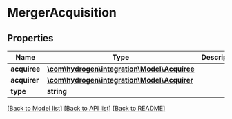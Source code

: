 # MergerAcquisition

## Properties
Name | Type | Description | Notes
------------ | ------------- | ------------- | -------------
**acquiree** | [**\com\hydrogen\integration\Model\Acquiree**](Acquiree.md) |  | [optional] 
**acquirer** | [**\com\hydrogen\integration\Model\Acquirer**](Acquirer.md) |  | [optional] 
**type** | **string** |  | [optional] 

[[Back to Model list]](../README.md#documentation-for-models) [[Back to API list]](../README.md#documentation-for-api-endpoints) [[Back to README]](../README.md)


